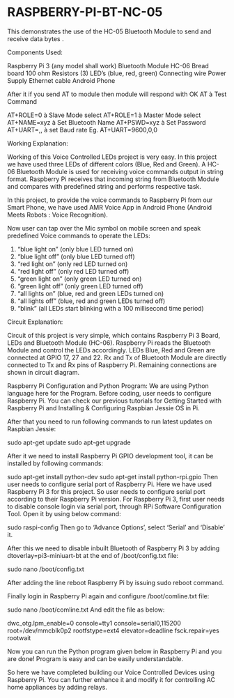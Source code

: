 # RASPBERRY-PI-BT-NC-05
This demonstrates the use of the HC-05 Bluetooth Module to send and receive data bytes .

Components Used:

Raspberry Pi 3 (any model shall work)
Bluetooth Module HC-06
Bread board
100 ohm Resistors (3)
LED’s (blue, red, green)
Connecting wire
Power Supply
Ethernet cable
Android Phone

After it if you send AT to module then module will respond with OK
AT à Test Command

AT+ROLE=0 à Slave Mode select
AT+ROLE=1 à Master Mode select
AT+NAME=xyz  à Set Bluetooth Name
AT+PSWD=xyz à Set Password
AT+UART=<value1>,<value2>,<value3>  à set Baud rate
Eg. AT+UART=9600,0,0
  
Working Explanation:

Working of this Voice Controlled LEDs project is very easy. In this project we have used three LEDs of different colors (Blue, Red and Green). A HC-06 Bluetooth Module is used for receiving voice commands output in string format. Raspberry Pi receives that incoming string from Bluetooth Module and compares with predefined string and performs respective task.

In this project, to provide the voice commands to Raspberry Pi from our Smart Phone, we have used AMR Voice App in Android Phone (Android Meets Robots : Voice Recognition).

Now user can tap over the Mic symbol on mobile screen and speak predefined Voice commands to operate the LEDs:

1. “blue light on”   (only blue LED turned on)
2. “blue light off”  (only blue LED turned off)
3. “red light on”     (only red LED turned on)
4. “red light off”    (only red LED turned off)
5. “green light on”  (only green LED turned on)
6. “green light off” (only green LED turned off)
7. “all lights on”     (blue, red and green LEDs turned on)
8. “all lights off”    (blue, red and green LEDs turned off)
9. “blink”                (all LEDs start blinking with a 100 millisecond time period)


Circuit Explanation:

Circuit of this project is very simple, which contains Raspberry Pi 3 Board, LEDs and Bluetooth Module (HC-06). Raspberry Pi reads the Bluetooth Module and control the LEDs accordingly. LEDs Blue, Red and Green are connected at GPIO 17, 27 and 22. Rx and Tx of Bluetooth Module are directly connected to Tx and Rx pins of Raspberry Pi. Remaining connections are shown in circuit diagram.



Raspberry Pi Configuration and Python Program:
We are using Python language here for the Program. Before coding, user needs to configure Raspberry Pi. You can check our previous tutorials for Getting Started with Raspberry Pi and Installing & Configuring Raspbian Jessie OS in Pi.

 

After that you need to run following commands to run latest updates on Raspbian Jessie:

sudo apt-get update
sudo apt-get upgrade
 

After it we need to install Raspberry Pi GPIO development tool, it can be installed by following commands:

sudo apt-get install python-dev
sudo apt-get install python-rpi.gpio
Then user needs to configure serial port of Raspberry Pi. Here we have used Raspberry Pi 3 for this project. So user needs to configure serial port according to their Raspberry Pi version. For Raspberry Pi 3, first user needs to disable console login via serial port, through RPi Software Configuration Tool. Open it by using below command:

sudo raspi-config
Then go to ‘Advance Options’, select ‘Serial’ and ‘Disable’ it.



 

After this we need to disable inbuilt Bluetooth of Raspberry Pi 3 by adding dtoverlay=pi3-miniuart-bt at the end of  /boot/config.txt file:

sudo nano /boot/config.txt

After adding the line reboot Raspberry Pi by issuing sudo reboot command.

 

Finally login in Raspberry Pi again and configure /boot/comline.txt file:

sudo nano /boot/comline.txt
And edit the file as below:

dwc_otg.lpm_enable=0 console=tty1 console=serial0,115200 root=/dev/mmcblk0p2 rootfstype=ext4 elevator=deadline fsck.repair=yes rootwait

Now you can run the Python program given below in Raspberry Pi and you are done! Program is easy and can be easily understandable.

So here we have completed building our Voice Controlled Devices using Raspberry Pi. You can further enhance it and modify it for controlling AC home appliances by adding relays. 

  
 
 
